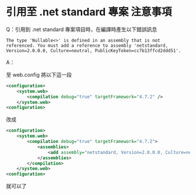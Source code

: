 # 引用至 .net standard 專案 注意事項

Q：引用到 .net standard 專案項目時，在編譯時產生以下錯誤訊息

```
The type 'Nullable<>' is defined in an assembly that is not referenced. You must add a reference to assembly 'netstandard, Version=2.0.0.0, Culture=neutral, PublicKeyToken=cc7b13ffcd2ddd51'.
```

A：

至 web.config 將以下這一段

```xml
<configuration>
    <system.web>
        <compilation debug="true" targetFramework="4.7.2" />
    </system.web>
<configuration>
```

改成

```xml
<configuration>
    <system.web>
        <compilation debug="true" targetFramework="4.7.2">
            <assemblies>
                <add assembly="netstandard, Version=2.0.0.0, Culture=neutral, PublicKeyToken=cc7b13ffcd2ddd51"/>
            </assemblies>
        </compilation>
    </system.web>
<configuration>
```

就可以了